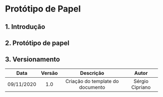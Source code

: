 # Protótipo de Papel

## 1. Introdução

## 2. Protótipo de papel

## 3. Versionamento

|Data|Versão|Descrição|Autor|
|:-:|:-:|:-:|:-:|
|09/11/2020|1.0|Criação do template do documento|Sérgio Cipriano|